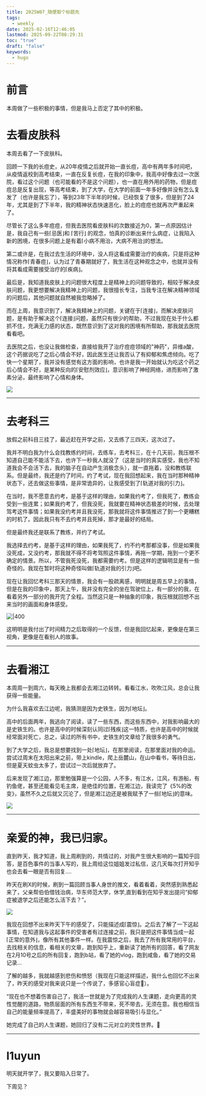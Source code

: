 ```yaml
---
title: 2025W07_随便取个标题先
tags:
  - weekly
date: 2025-02-16T12:46:05
lastmod: 2025-09-22T08:29:31
toc: "true"
draft: "false"
keywords:
  - hugo
---
```

# 前言
本周做了一些积极的事情，但是我马上否定了其中的积极。

# 去看皮肤科
本周去看了一下皮肤科。

回顾一下我的长痘史，从20年疫情之后就开始一直长痘，高中有两年多时间吧，从疫情返校到高考结束，一直在反复长痘，在我的印象中，我高中好像去过一次医院，看过这个问题（也可能看的不是这个问题），也一直在用外用的药物，但是痘痘总是反复出现，等高考结束，到了大学，在大学的前面一年多好像并没有怎么复发了（也许是我忘了），等到23年下半年的时候，已经恢复了很多，但是到了24年，尤其是到了下半年，我的精神状态快速恶化，脸上的痘痘也就再次严重起来了。

尽管长了这么多年痘痘，但我去医院看皮肤科的次数接近为0，第一点原因估计是，我自己有一些⌈忌医⌋和 ⌈苦行⌋ 的观念，怕真的诊断出来什么病症，让我陷入新的困境，在很多问题上是有着⌈小病不用治，大病不用治⌋的想法。

第二或许是，在我过去生活的环境中，没人将这看成需要治疗的疾病，只是将这种情况称作⌈青春痘⌋，认为过了青春期就好了，我生活在这种观念之中，也就并没有将其看成需要接受治疗的⌈疾病⌋。

最后是，我知道我皮肤上的问题很大程度上是精神上的问题导致的，相较于解决皮肤问题，我更想要解决我精神上的问题，我很擅长专注，当我专注在解决精神领域的问题后，其他问题就自然被我忽略掉了。

而在上周，我意识到了，解决我精神上的问题，关键在于⌈连接⌋，而解决皮肤问题，是有助于解决这个⌈连接⌋问题，虽然只有很少的帮助，不过我现在处于什么都抓不住，充满无力感的状态，既然意识到了这对我的困境有所帮助，那我就去医院看看吧。

去医院之后，也没让我做检查，直接给我开了治疗痘痘领域的"神药"，异维a酸，这个药据说吃了之后心情会不好，因此医生还让我否认了有抑郁和焦虑倾向。吃了快一个星期了，我并没有感觉有这方面的影响，也许是我一开始就认为吃这个药之后心情会不好，是某种反向的⌈安慰剂效应⌋，意识影响了神经网络，进而影响了激素分泌，最终影响了心情和身体。

![](https://img.l1uyun.one/2025W07_随便取个标题先_image_1.jpg)

---
# 去考科三
放假之前科目三挂了，最近赶在开学之前，又去练了三四天，这次过了。

我并不明白我为什么会找教练约时间，去练车，去考科三，在十几天前，我压根不知道自己能不能活下去，也许下一秒我人就没了（这是当时的真实感受，我也不知道我会不会活下去，我的脑子在自动产生消极念头），就一直拖着，没和教练联系。但是最终，我还是约了时间，约了考试，现在我回想起来，我在当时那种精神状态下，还去做这些事情，是非常诡异的，让我感受到了⌈轨道对我的引力⌋。

在当时，我不愿意去约考，是基于这样的理由，如果我约考了，但我死了，教练会受到一些连累；如果我约考了，但我没死，我就要在精神状态极差的时候，去处理驾考这件事情；如果我没约考并且我没死，那我就将这件事情推迟了到一个更糟糕的时机了。因此我只有不去约考并且死掉，那才是最好的结局。

但是最终我还是联系了教练，并约了考试。

我选择去约考，是基于这样的理由，如果我死了，约不约考那都没事，但是如果我没死成，又没约考，那我就不得不将考驾照这件事情，再拖一学期，拖到一个更不确定的情景。所以，不管我死没死，我都需要约考。但是这样的逻辑明显是有一些奇怪的。我现在暂时将这种奇怪叫做⌈轨道对我的引力⌋吧。

现在让我回忆考科三那天的情景，我会有一股疏离感，明明就是周五早上的事情，但是在我的印象中，那天上午，我并没有完全的坐在驾驶位上，有一部分的我，在看着另外一部分的我开完了全程。当然这只是一种抽象的印象，我压根就回想不出来当时的画面和身体感受。

![|400](https://img.l1uyun.one/2025W07_随便取个标题先_image_2.png)

这明明是我付出了时间精力之后取得的一个反馈，但是我回忆起来，更像是在第三视角，更像是在看别人的故事。

---
# 去看湘江
本周周一到周六，每天晚上我都会去湘江边转转。看看江水，吹吹江风，总会让我获得一些能量。

为什么我喜欢去江边呢，我猜测是因为史铁生，因为⌈地坛⌋。

高中的后面两年，我逃向了阅读，读了一些东西，而这些东西中，对我影响最大的是史铁生的。也许是高中的时候深刻认同过⌈残疾⌋这一特质，也许是高中的时候就经常面对死亡，总之，读过的所有书中，史铁生的文章给了我很多的勇气。

到了大学之后，我总是想要找到一处⌈地坛⌋，在那里阅读，在那里面对我的命运。尝试过周末在太阳出来之前，带上kindle，爬上岳麓山，在山中看书，等待日出，但是夏天蚊虫太多了，尝试过一次后就放弃了。

后来发现了湘江边，那里勉强算是一个公园，人不多，有江水，江风，有游船，有钓鱼佬，甚至还能看见毛主席，是绝佳的位置，在湘江边，我读完了《5%的改变》，虽然不久之后就又沉沦了，但是湘江边还是被我赋予了一些⌈地坛⌋的意味。

![](https://img.l1uyun.one/2025W07_随便取个标题先_image_3.jpg)

---
# 亲爱的神，我已归家。
直到昨天，我才知道，我上周刷到的，共情过的，对我产生很大影响的一篇知乎回答，是百色事件的当事人写的，我上周给这位姐姐发过私信，这几天每次打开知乎也会去看一眼是否有回复....

昨天在刷X的时候，刷到一篇回顾当事人身世的推文，看着看着，突然感到熟悉起来了，父亲帮伯伯借钱治病，华东师范大学，休学,直到看到在知乎发出提问“抑郁症被退学之后还能怎么活下去？”。

![](https://img.l1uyun.one/2025W07_随便取个标题先_image_4.png)

我现在回想不出来昨天下午的感受了，只能描述成⌈震惊⌋。之后去了解了一下这起事情，在知道我与这起事件的受害者有过连接之前，我只是把这件事情当成一起⌈正常的意外⌋，像所有其他事件一样。在我震惊之后，我去了所有我常用的平台，去找相关的信息，看相关的文章，跑到知乎上，重新读了她所有的回答，看了网友在2月10号之后的所有回复，跑到b站，看了她的vlog，跑到咸鱼，看了她的交易记录...

了解的越多，我就越感到悲伤和愤怒（我现在只能这样描述，我什么也回忆不出来了，昨天的感受对我来说只是一个传说了，多感官心盲症🤣）。

“现在也不想着伤害自己了，我活一世就是为了完成我的人生课题，走向更高的灵性觉醒的道路，物质层面的所有东西生不带来，死不带去，无须在意。我也相信当自己的能量频率提高了，丰盛美好的事物就会越容易吸引与显化。”

她完成了自己的人生课题，她回归了没有二元对立的灵性世界。🙏

---

# l1uyun
明天就开学了，我又要陷入日常了。

下周见？